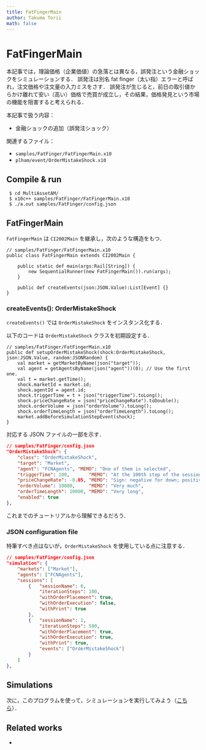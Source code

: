 ```yaml
---
title: FatFingerMain
author: Takuma Torii
math: false
---
```


# FatFingerMain

本記事では，理論価格（企業価値）の急落とは異なる，誤発注という金融ショックをシミュレーションする．
誤発注は別名 fat finger（太い指）エラーと呼ばれ，注文価格や注文量の入力ミスをさす．
誤発注が生じると，前日の取引値からかけ離れて安い（高い）価格で売買が成立し，その結果，価格発見という市場の機能を阻害すると考えられる．

本記事で扱う内容：

  * 金融ショックの追加（誤発注ショック）

関連するファイル：

  * `samples/FatFinger/FatFingerMain.x10`
  * `plham/event/OrderMistakeShock.x10`


## Compile & run

```
 $ cd MultiAssetAM/
 $ x10c++ samples/FatFinger/FatFingerMain.x10
 $ ./a.out samples/FatFinger/config.json
```


## FatFingerMain

`FatFingerMain` は `CI2002Main` を継承し，次のような構造をもつ．

```x10
// samples/FatFinger/FatFingerMain.x10
public class FatFingerMain extends CI2002Main {

	public static def main(args:Rail[String]) {
		new SequentialRunner(new FatFingerMain()).run(args);
	}

    public def createEvents(json:JSON.Value):List[Event] {}
}
```


### createEvents(): OrderMistakeShock

`createEvents()` では `OrderMistakeShock` をインスタンス化する．

以下のコードは `OrderMistakeShock` クラスを初期設定する．

```x10
// samples/FatFinger/FatFingerMain.x10
public def setupOrderMistakeShock(shock:OrderMistakeShock, json:JSON.Value, random:JSONRandom) {
	val market = getMarketByName(json("target"));
	val agent = getAgentsByName(json("agent"))(0); // Use the first one.
	val t = market.getTime();
	shock.marketId = market.id;
	shock.agentId = agent.id;
	shock.triggerTime = t + json("triggerTime").toLong();
	shock.priceChangeRate = json("priceChangeRate").toDouble();
	shock.orderVolume = json("orderVolume").toLong();
	shock.orderTimeLength = json("orderTimeLength").toLong();
	market.addBeforeSimulationStepEvent(shock);
}
```

対応する JSON ファイルの一部を示す．

```json
// samples/FatFinger/config.json
"OrderMistakeShock": {
	"class": "OrderMistakeShock",
	"target": "Market",
	"agent": "FCNAgents", "MEMO": "One of them is selected",
	"triggerTime": 100,       "MEMO": "At the 100th step of the session 2",
	"priceChangeRate": -0.05, "MEMO": "Sign: negative for down; positive for up; zero for no change",
	"orderVolume": 10000,     "MEMO": "Very much",
	"orderTimeLength": 10000, "MEMO": "Very long",
	"enabled": true
},
```

これまでのチュートリアルから理解できるだろう．


### JSON configuration file

特筆すべき点はないが，`OrderMistakeShock` を使用している点に注意する．

```json
// samples/FatFinger/config.json
"simulation": {
	"markets": ["Market"],
	"agents": ["FCNAgents"],
	"sessions": [
		{	"sessionName": 0,
			"iterationSteps": 100,
			"withOrderPlacement": true,
			"withOrderExecution": false,
			"withPrint": true
		},
		{	"sessionName": 1,
			"iterationSteps": 500,
			"withOrderPlacement": true,
			"withOrderExecution": true,
			"withPrint": true,
			"events": ["OrderMistakeShock"]
		}
	]
},
```


## Simulations

次に，このプログラムを使って，シミュレーションを実行してみよう（[こちら](/tutorial/FatFingerMain_UseCases)）．



## Related works

  * 


